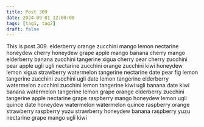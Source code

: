 ```yaml
---
title: Post 309
date: 2024-09-01 12:00:00
tags: [tag1, tag2]
draft: false
---
```

This is post 309.
elderberry
orange
zucchini
mango
lemon
nectarine
honeydew
cherry
honeydew
grape
apple
mango
banana
cherry
mango
elderberry
banana
zucchini
tangerine
xigua
cherry
pear
cherry
zucchini
pear
apple
ugli
ugli
nectarine
zucchini
orange
zucchini
kiwi
honeydew
lemon
xigua
strawberry
watermelon
tangerine
nectarine
date
pear
fig
lemon
tangerine
zucchini
zucchini
ugli
date
lemon
tangerine
elderberry
watermelon
zucchini
zucchini
lemon
tangerine
kiwi
ugli
banana
date
kiwi
banana
watermelon
tangerine
lemon
grape
orange
elderberry
zucchini
tangerine
apple
nectarine
grape
raspberry
mango
honeydew
lemon
ugli
quince
date
honeydew
watermelon
watermelon
quince
raspberry
orange
strawberry
raspberry
yuzu
strawberry
honeydew
banana
raspberry
yuzu
nectarine
grape
mango
ugli
kiwi
